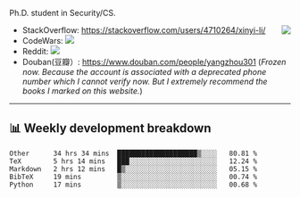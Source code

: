 Ph.D. student in Security/CS.

<img align="right" src="https://github-readme-stats.vercel.app/api?username=li-xin-yi&count_private=true&show_icons=true&hide_title=true&theme=tokyonight" />

- StackOverflow: https://stackoverflow.com/users/4710264/xinyi-li/
- CodeWars: [![](https://www.codewars.com/users/xy-li/badges/micro)](https://www.codewars.com/users/xy-li/)
- Reddit: [![](https://img.shields.io/reddit/user-karma/combined/xy-li?style=social)](https://www.reddit.com/user/xy-li/)
- Douban(豆瓣）: https://www.douban.com/people/yangzhou301  (*Frozen now. Because the account is associated with a deprecated phone number which I cannot verify now. But I extremely recommend the books I marked on this website.*)

---

## 📊 Weekly development breakdown

<!--START_SECTION:waka-->
```text
Other      34 hrs 34 mins  ████████████████████▒░░░░   80.81 % 
TeX        5 hrs 14 mins   ███░░░░░░░░░░░░░░░░░░░░░░   12.24 % 
Markdown   2 hrs 12 mins   █▒░░░░░░░░░░░░░░░░░░░░░░░   05.15 % 
BibTeX     19 mins         ▒░░░░░░░░░░░░░░░░░░░░░░░░   00.74 % 
Python     17 mins         ▒░░░░░░░░░░░░░░░░░░░░░░░░   00.68 % 
```
<!--END_SECTION:waka-->
